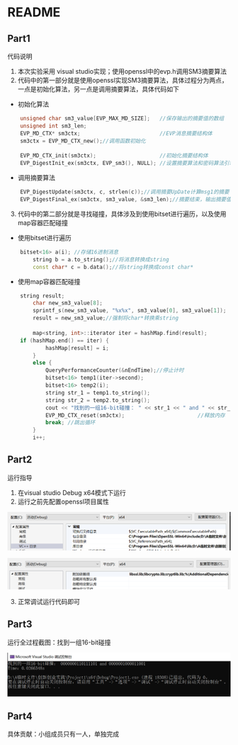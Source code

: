 #  README

## Part1

代码说明

1. 本次实验采用 visual studio实现；使用openssl中的evp.h调用SM3摘要算法
2. 代码中的第一部分就是使用openssl实现SM3摘要算法，具体过程分为两点，一点是初始化算法，另一点是调用摘要算法，具体代码如下

* 初始化算法

```c++
    unsigned char sm3_value[EVP_MAX_MD_SIZE];   //保存输出的摘要值的数组
    unsigned int sm3_len;
    EVP_MD_CTX* sm3ctx;                         //EVP消息摘要结构体
    sm3ctx = EVP_MD_CTX_new();//调用函数初始化

    EVP_MD_CTX_init(sm3ctx);                    //初始化摘要结构体
    EVP_DigestInit_ex(sm3ctx, EVP_sm3(), NULL); //设置摘要算法和密码算法引擎，这里密码算法使用sm3，算法引擎使用OpenSSL默认引擎即软算法
```

* 调用摘要算法

```c++
    EVP_DigestUpdate(sm3ctx, c, strlen(c));//调用摘要UpDate计算msg1的摘要
    EVP_DigestFinal_ex(sm3ctx, sm3_value, &sm3_len);//摘要结束，输出摘要值  
```

3. 代码中的第二部分就是寻找碰撞，具体涉及到使用bitset进行遍历，以及使用map容器匹配碰撞

* 使用bitset进行遍历

```c++
	bitset<16> a(i); //存储16进制消息
        string b = a.to_string();//将消息转换成string
        const char* c = b.data();//将string转换成const char*
```

* 使用map容器匹配碰撞

```c++
	string result;
    	char new_sm3_value[8];
    	sprintf_s(new_sm3_value, "%x%x", sm3_value[0], sm3_value[1]);
        result = new_sm3_value;//强制将char*转换乘string

        map<string, int>::iterator iter = hashMap.find(result);
	if (hashMap.end() == iter) {
            hashMap[result] = i;
        }
        else {
            QueryPerformanceCounter(&nEndTime);//停止计时  
            bitset<16> temp1(iter->second);
            bitset<16> temp2(i);
            string str_1 = temp1.to_string();
            string str_2 = temp2.to_string();
            cout << "找到的一组16-bit碰撞： " << str_1 << " and " << str_2 << endl;
            EVP_MD_CTX_reset(sm3ctx);                       //释放内存
            break; //跳出循环
        }
        i++;
```





## Part2

运行指导

1. 在visual studio  Debug x64模式下运行
2. 运行之前先配置openssl项目属性

![image-20220730111751368](https://github.com/huayu519/Network-security-work/blob/main/images/image-20220730111751368.png)




![image-20220730111819100](https://github.com/huayu519/Network-security-work/blob/main/images/image-20220730111819100.png)

3. 正常调试运行代码即可

## Part3

运行全过程截图：找到一组16-bit碰撞

![image-20220730111917628](https://github.com/huayu519/Network-security-work/blob/main/images/image-20220730111917628.png)



## Part4

具体贡献：小组成员只有一人，单独完成

